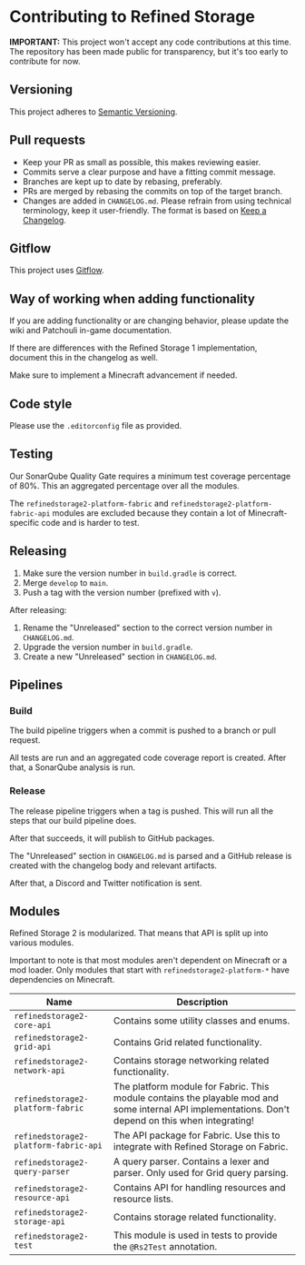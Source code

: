 # Contributing to Refined Storage

**IMPORTANT:** This project won't accept any code contributions at this time. The repository has been made public for
transparency, but it's too early to contribute for now.

## Versioning

This project adheres to [Semantic Versioning](https://semver.org/spec/v2.0.0.html).

## Pull requests

- Keep your PR as small as possible, this makes reviewing easier.
- Commits serve a clear purpose and have a fitting commit message.
- Branches are kept up to date by rebasing, preferably.
- PRs are merged by rebasing the commits on top of the target branch.
- Changes are added in `CHANGELOG.md`. Please refrain from using technical terminology, keep it user-friendly. The
  format is based on [Keep a Changelog](https://keepachangelog.com/en/1.0.0/).

## Gitflow

This project uses [Gitflow](https://www.atlassian.com/git/tutorials/comparing-workflows/gitflow-workflow).

## Way of working when adding functionality

If you are adding functionality or are changing behavior, please update the wiki and Patchouli in-game documentation.

If there are differences with the Refined Storage 1 implementation, document this in the changelog as well.

Make sure to implement a Minecraft advancement if needed.

## Code style

Please use the `.editorconfig` file as provided.

## Testing

Our SonarQube Quality Gate requires a minimum test coverage percentage of 80%. This an aggregated percentage over all
the modules.

The `refinedstorage2-platform-fabric` and `refinedstorage2-platform-fabric-api` modules are excluded because they
contain a lot of Minecraft-specific code and is harder to test.

## Releasing

1) Make sure the version number in `build.gradle` is correct.
2) Merge `develop` to `main`.
3) Push a tag with the version number (prefixed with `v`).

After releasing:

1) Rename the "Unreleased" section to the correct version number in `CHANGELOG.md`.
2) Upgrade the version number in `build.gradle`.
3) Create a new "Unreleased" section in `CHANGELOG.md`.

## Pipelines

### Build

The build pipeline triggers when a commit is pushed to a branch or pull request.

All tests are run and an aggregated code coverage report is created. After that, a SonarQube analysis is run.

### Release

The release pipeline triggers when a tag is pushed. This will run all the steps that our build pipeline does.

After that succeeds, it will publish to GitHub packages.

The "Unreleased" section in `CHANGELOG.md` is parsed and a GitHub release is created with the changelog body and
relevant artifacts.

After that, a Discord and Twitter notification is sent.

## Modules

Refined Storage 2 is modularized. That means that API is split up into various modules.

Important to note is that most modules aren't dependent on Minecraft or a mod loader. Only modules that start
with `refinedstorage2-platform-*` have dependencies on Minecraft.

|Name|Description|
|----|-----------|
|`refinedstorage2-core-api`|Contains some utility classes and enums.|
|`refinedstorage2-grid-api`|Contains Grid related functionality.|
|`refinedstorage2-network-api`|Contains storage networking related functionality.|
|`refinedstorage2-platform-fabric`|The platform module for Fabric. This module contains the playable mod and some internal API implementations. Don't depend on this when integrating!|
|`refinedstorage2-platform-fabric-api`|The API package for Fabric. Use this to integrate with Refined Storage on Fabric.|
|`refinedstorage2-query-parser`|A query parser. Contains a lexer and parser. Only used for Grid query parsing.|
|`refinedstorage2-resource-api`|Contains API for handling resources and resource lists.|
|`refinedstorage2-storage-api`|Contains storage related functionality.|
|`refinedstorage2-test`|This module is used in tests to provide the `@Rs2Test` annotation.|
